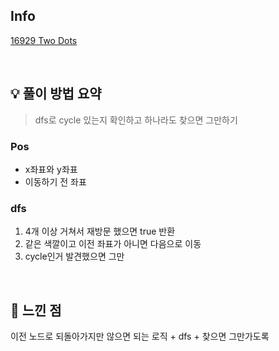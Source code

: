 ## Info

[16929 Two Dots](https://www.acmicpc.net/problem/16929)

<br>

## 💡 풀이 방법 요약

> dfs로 cycle 있는지 확인하고 하나라도 찾으면 그만하기

### Pos
* x좌표와 y좌표
* 이동하기 전 좌표

### dfs
1. 4개 이상 거쳐서 재방문 했으면 true 반환
2. 같은 색깔이고 이전 좌표가 아니면 다음으로 이동
3. cycle인거 발견했으면 그만

<br>

## 🙂 느낀 점
이전 노드로 되돌아가지만 않으면 되는 로직 + dfs + 찾으면 그만가도록 